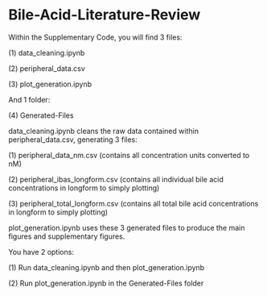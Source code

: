 # Bile-Acid-Literature-Review

Within the Supplementary Code, you will find 3 files:

(1)  data_cleaning.ipynb

(2)  peripheral_data.csv

(3)  plot_generation.ipynb

And 1 folder:

(4)  Generated-Files


data_cleaning.ipynb cleans the raw data contained within peripheral_data.csv, generating 3 files:

(1)  peripheral_data_nm.csv  (contains all concentration units converted to nM)

(2)  peripheral_ibas_longform.csv  (contains all individual bile acid concentrations in longform to simply plotting)

(3)  peripheral_total_longform.csv  (contains all total bile acid concentrations in longform to simply plotting)

plot_generation.ipynb uses these 3 generated files to produce the main figures and supplementary figures.


You have 2 options:

(1)  Run data_cleaning.ipynb and then plot_generation.ipynb

(2)  Run plot_generation.ipynb in the Generated-Files folder
